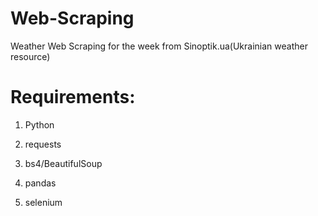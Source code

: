 # Web-Scraping
Weather Web Scraping for the week from Sinoptik.ua(Ukrainian weather resource)

# Requirements:
1. Python

2. requests

3. bs4/BeautifulSoup

4. pandas

5. selenium
